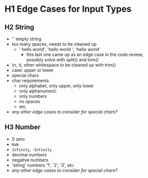 # H1 Edge Cases for Input Types

## H2 String
- '' empty string
- too many spaces, needs to be cleaned up
  - '   hello world', 'hello world   ', 'hello    world'
    - this last one came up as an edge case in the code review, possibly solve with split() and trim()
- \n, \t, other whitespace to be cleaned up with trim()
- case: upper or lower
- special chars
- char requirements
  - only alphabet, only upper, only lower
  - only alphanumeric
  - only numbers
  - no spaces
  - etc.
- *any other edge cases to consider for special chars?*

## H3 Number
- 0 zero
- `NaN`
- `Infinity`, `-Infinity`
- decimal numbers
- negative numbers
- 'string' numbers '1', '2', '3', etc.
- *any other edge cases to consider for special chars?*
